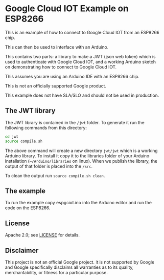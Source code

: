# Google Cloud IOT Example on ESP8266

This is an example of how to connect to Google Cloud IOT from an ESP8266 chip.

This can then be used to interface with an Arduino.

This contains two parts: a library to make a JWT (json web token) which is used
to authenticate with Google Cloud IOT, and a working Arduino sketch on
demonstrating how to connect to Google Cloud IOT.

This assumes you are using an Arduino IDE with an ESP8266 chip.

This is not an officially supported Google product.

This example does not have SLA/SLO and should not be used in production.

## The JWT library

The JWT library is contained in the `/jwt` folder. To generate it run the
following commands from this directory:

```bash
cd jwt
source compile.sh
```

The above command will create a new directory `jwt/jwt` which is a working
Arduino library. To install it copy it to the libraries folder of your Arduino
installation (`~/Arduino/libraries` on linux). When we publish the library,
the output of that folder is placed into the `/src`.

To clean the output run `source compile.sh clean`.

## The example

To run the example copy espgciot.ino into the Arduino editor and run the code on
the ESP8266.

## License

Apache 2.0; see [LICENSE](LICENSE) for details.

## Disclaimer

This project is not an official Google project. It is not supported by Google
and Google specifically disclaims all warranties as to its quality,
merchantability, or fitness for a particular purpose.
